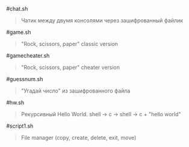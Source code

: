 #chat.sh
>Чатик между двумя консолями через зашифрованный файлик

#game.sh
>"Rock, scissors, paper" classic version

#gamecheater.sh
>"Rock, scissors, paper" cheater version

#guessnum.sh
>"Угадай число" из зашифрованного файла

#hw.sh
>Рекурсивный Hello World. shell -> c -> shell -> c + "hello world"

#script1.sh
>File manager (copy, create, delete, exit, move)